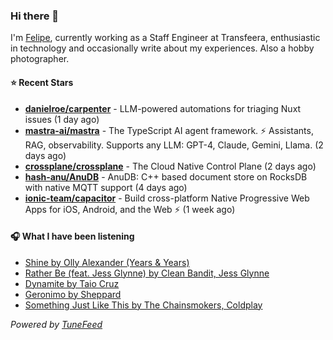 ### Hi there 👋

I'm [Felipe](https://felipevm.com), currently working as a Staff Engineer at Transfeera, enthusiastic in technology and occasionally write about my experiences. Also a hobby photographer.

#### ⭐ Recent Stars
- **[danielroe/carpenter](https://github.com/danielroe/carpenter)** - LLM-powered automations for triaging Nuxt issues (1 day ago)
- **[mastra-ai/mastra](https://github.com/mastra-ai/mastra)** - The TypeScript AI agent framework. ⚡ Assistants, RAG, observability. Supports any LLM: GPT-4, Claude, Gemini, Llama. (2 days ago)
- **[crossplane/crossplane](https://github.com/crossplane/crossplane)** - The Cloud Native Control Plane (2 days ago)
- **[hash-anu/AnuDB](https://github.com/hash-anu/AnuDB)** - AnuDB: C&#43;&#43; based document store on RocksDB with native MQTT support (4 days ago)
- **[ionic-team/capacitor](https://github.com/ionic-team/capacitor)** - Build cross-platform Native Progressive Web Apps for iOS, Android, and the Web ⚡️ (1 week ago)

#### 🎧 What I have been listening
- [Shine by Olly Alexander (Years &amp; Years)](https://open.spotify.com/track/7KM7AeGDIWKxrMN7E4ljRA)
- [Rather Be (feat. Jess Glynne) by Clean Bandit, Jess Glynne](https://open.spotify.com/track/3s4U7OHV7gnj42VV72eSZ6)
- [Dynamite by Taio Cruz](https://open.spotify.com/track/2CEgGE6aESpnmtfiZwYlbV)
- [Geronimo by Sheppard](https://open.spotify.com/track/0qt5f5EL92o8Snzopsv0en)
- [Something Just Like This by The Chainsmokers, Coldplay](https://open.spotify.com/track/1dNIEtp7AY3oDAKCGg2XkH)

_Powered by [TuneFeed](https://tunefeed.app?ref=github.com)_
